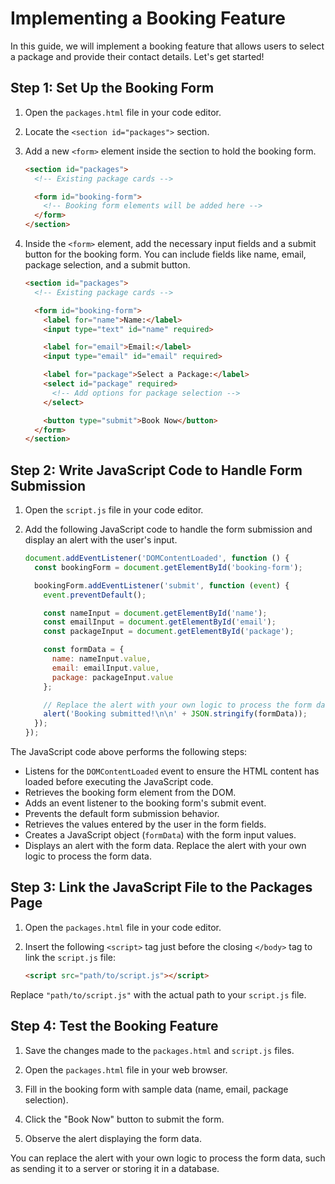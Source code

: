 #  Implementing a Booking Feature

In this guide, we will implement a booking feature that allows users to select a package and provide their contact details. Let's get started!

## Step 1: Set Up the Booking Form

1. Open the `packages.html` file in your code editor.

2. Locate the `<section id="packages">` section.

3. Add a new `<form>` element inside the section to hold the booking form.

    ```html
    <section id="packages">
      <!-- Existing package cards -->
    
      <form id="booking-form">
        <!-- Booking form elements will be added here -->
      </form>
    </section>
    ```

4. Inside the `<form>` element, add the necessary input fields and a submit button for the booking form. You can include fields like name, email, package selection, and a submit button.

    ```html
    <section id="packages">
      <!-- Existing package cards -->
    
      <form id="booking-form">
        <label for="name">Name:</label>
        <input type="text" id="name" required>
    
        <label for="email">Email:</label>
        <input type="email" id="email" required>
    
        <label for="package">Select a Package:</label>
        <select id="package" required>
          <!-- Add options for package selection -->
        </select>
    
        <button type="submit">Book Now</button>
      </form>
    </section>
    ```

## Step 2: Write JavaScript Code to Handle Form Submission

1. Open the `script.js` file in your code editor.

2. Add the following JavaScript code to handle the form submission and display an alert with the user's input.

    ```javascript
    document.addEventListener('DOMContentLoaded', function () {
      const bookingForm = document.getElementById('booking-form');
    
      bookingForm.addEventListener('submit', function (event) {
        event.preventDefault();
    
        const nameInput = document.getElementById('name');
        const emailInput = document.getElementById('email');
        const packageInput = document.getElementById('package');
    
        const formData = {
          name: nameInput.value,
          email: emailInput.value,
          package: packageInput.value
        };
    
        // Replace the alert with your own logic to process the form data
        alert('Booking submitted!\n\n' + JSON.stringify(formData));
      });
    });
    ```

The JavaScript code above performs the following steps:
- Listens for the `DOMContentLoaded` event to ensure the HTML content has loaded before executing the JavaScript code.
- Retrieves the booking form element from the DOM.
- Adds an event listener to the booking form's submit event.
- Prevents the default form submission behavior.
- Retrieves the values entered by the user in the form fields.
- Creates a JavaScript object (`formData`) with the form input values.
- Displays an alert with the form data. Replace the alert with your own logic to process the form data.

## Step 3: Link the JavaScript File to the Packages Page

1. Open the `packages.html` file in your code editor.

2. Insert the following `<script>` tag just before the closing `</body>` tag to link the `script.js` file:
    
    ```html
    <script src="path/to/script.js"></script>
    ```

Replace `"path/to/script.js"` with the actual path to your `script.js` file.

## Step 4: Test the Booking Feature

1. Save the changes made to the `packages.html` and `script.js` files.

2. Open the `packages.html` file in your web browser.

3. Fill in the booking form with sample data (name, email, package selection).

4. Click the "Book Now" button to submit the form.

5. Observe the alert displaying the form data.

 You can replace the alert with your own logic to process the form data, such as sending it to a server or storing it in a database.

